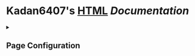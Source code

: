 <h1> <b>Kadan6407's</b> <a href="https://html.com/#What_is_HTML">HTML</a> <i>Documentation</i></h1>
<details closed>
 
<summary> <h2> Page Configuration </h2> </summary>
 
#### Tab: Title ✏️
 
```html
 <title>Your Title Here</title>
```

#### Tab: Icon 📃

```html
```

</details>
